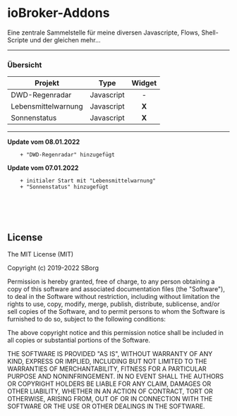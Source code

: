 <h1>ioBroker-Addons</h1>

Eine zentrale Sammelstelle für meine diversen Javascripte, Flows, Shell-Scripte und der gleichen mehr...


---

### Übersicht ###
| Projekt | Type | Widget
| --- | --- | :---:
| DWD-Regenradar | Javascript | -
| Lebensmittelwarnung | Javascript | **X**
| Sonnenstatus | Javascript | **X**

---	

**Update vom 08.01.2022**
```
    + "DWD-Regenradar" hinzugefügt
```
**Update vom 07.01.2022**
```
    + initialer Start mit "Lebensmittelwarnung"
    + "Sonnenstatus" hinzugefügt
```

<br><br><br>
## License ##
The MIT License (MIT)

Copyright (c) 2019-2022 SBorg

Permission is hereby granted, free of charge, to any person obtaining a copy
of this software and associated documentation files (the "Software"), to deal
in the Software without restriction, including without limitation the rights
to use, copy, modify, merge, publish, distribute, sublicense, and/or sell
copies of the Software, and to permit persons to whom the Software is
furnished to do so, subject to the following conditions:

The above copyright notice and this permission notice shall be included in
all copies or substantial portions of the Software.

THE SOFTWARE IS PROVIDED "AS IS", WITHOUT WARRANTY OF ANY KIND, EXPRESS OR
IMPLIED, INCLUDING BUT NOT LIMITED TO THE WARRANTIES OF MERCHANTABILITY,
FITNESS FOR A PARTICULAR PURPOSE AND NONINFRINGEMENT. IN NO EVENT SHALL THE
AUTHORS OR COPYRIGHT HOLDERS BE LIABLE FOR ANY CLAIM, DAMAGES OR OTHER
LIABILITY, WHETHER IN AN ACTION OF CONTRACT, TORT OR OTHERWISE, ARISING FROM,
OUT OF OR IN CONNECTION WITH THE SOFTWARE OR THE USE OR OTHER DEALINGS IN
THE SOFTWARE.
